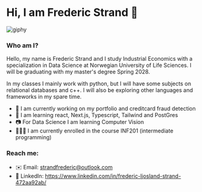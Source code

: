 # Hi, I am Frederic Strand 👋
![giphy](https://github.com/user-attachments/assets/f4b2b4a4-ec0e-40f6-a36a-e1824b8856a7)

### Who am I?
Hello, my name is Frederic Strand and I study Industrial Economics with a specialization in Data Science at Norwegian University of Life Sciences. I will be graduating with my master's degree Spring 2028.

In my classes I mainly work with python, but I will have some subjects on relational databases and c++. I will also be exploring other languages and frameworks in my spare time. 

- 💼 I am currently working on my portfolio and creditcard fraud detection
- 📗 I am learning react, Next.js, Typescript, Tailwind and PostGres
- 📷 For Data Science I am learning Computer Vision
- 👨🏻‍💻 I am currently enrolled in the course INF201 (intermediate programming)

### Reach me:
- ✉️ Email: strandfrederic@outlook.com
- 📱 LinkedIn: https://www.linkedin.com/in/frederic-ljosland-strand-472aa92ab/


